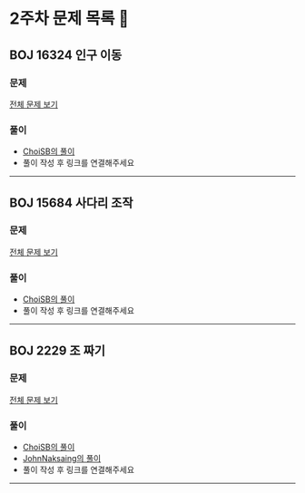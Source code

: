
# 2주차 문제 목록 📝
## BOJ 16324 인구 이동
### 문제
[전체 문제 보기](https://www.acmicpc.net/problem/16234)

### 풀이
- [ChoiSB의 풀이](https://dev-sbee.tistory.com/184)
- 풀이 작성 후 링크를 연결해주세요

___
## BOJ 15684 사다리 조작
### 문제
[전체 문제 보기](https://www.acmicpc.net/problem/15684)

### 풀이
- [ChoiSB의 풀이](https://dev-sbee.tistory.com/185)
- 풀이 작성 후 링크를 연결해주세요

___
## BOJ 2229 조 짜기
### 문제
[전체 문제 보기](https://www.acmicpc.net/problem/2229)
### 풀이
- [ChoiSB의 풀이](https://dev-sbee.tistory.com/183)
- [JohnNaksaing의 풀이](./JohnNaksaing/BOJ2229.md)
- 풀이 작성 후 링크를 연결해주세요

___